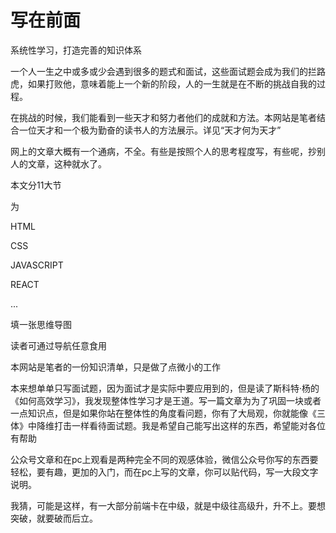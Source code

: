 # 写在前面



系统性学习，打造完善的知识体系



一个人一生之中或多或少会遇到很多的题式和面试，这些面试题会成为我们的拦路虎，如果打败他，意味着能上一个新的阶段，人的一生就是在不断的挑战自我的过程。

在挑战的时候，我们能看到一些天才和努力者他们的成就和方法。本网站是笔者结合一位天才和一个极为勤奋的读书人的方法展示。详见“天才何为天才”

网上的文章大概有一个通病，不全。有些是按照个人的思考程度写，有些呢，抄别人的文章，这种就水了。

本文分11大节

为

HTML

CSS

JAVASCRIPT

REACT

...

填一张思维导图

读者可通过导航任意食用


本网站是笔者的一份知识清单，只是做了点微小的工作

本来想单单只写面试题，因为面试才是实际中要应用到的，但是读了斯科特·杨的《如何高效学习》，我发现整体性学习才是王道。写一篇文章为为了巩固一块或者一点知识点，但是如果你站在整体性的角度看问题，你有了大局观，你就能像《三体》中降维打击一样看待面试题。我是希望自己能写出这样的东西，希望能对各位有帮助



公众号文章和在pc上观看是两种完全不同的观感体验，微信公众号你写的东西要轻松，要有趣，更加的入门，而在pc上写的文章，你可以贴代码，写一大段文字说明。



我猜，可能是这样，有一大部分前端卡在中级，就是中级往高级升，升不上。要想突破，就要破而后立。